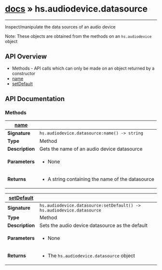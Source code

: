 # [docs](/hammerspoon/index.md) » hs.audiodevice.datasource
---

Inspect/manipulate the data sources of an audio device

Note: These objects are obtained from the methods on an `hs.audiodevice` object

## API Overview
* Methods - API calls which can only be made on an object returned by a constructor
 * [name](#name)
 * [setDefault](#setDefault)

## API Documentation

### Methods

| [name](#name)         |                                                                                     |
| --------------------------------------------|-------------------------------------------------------------------------------------|
| **Signature**                               | `hs.audiodevice.datasource:name() -> string`                                                                    |
| **Type**                                    | Method                                                                     |
| **Description**                             | Gets the name of an audio device datasource                                                                     |
| **Parameters**                              | <ul><li>None</li></ul> |
| **Returns**                                 | <ul><li>A string containing the name of the datasource</li></ul>          |

| [setDefault](#setDefault)         |                                                                                     |
| --------------------------------------------|-------------------------------------------------------------------------------------|
| **Signature**                               | `hs.audiodevice.datasource:setDefault() -> hs.audiodevice.datasource`                                                                    |
| **Type**                                    | Method                                                                     |
| **Description**                             | Sets the audio device datasource as the default                                                                     |
| **Parameters**                              | <ul><li>None</li></ul> |
| **Returns**                                 | <ul><li>The `hs.audiodevice.datasource` object</li></ul>          |

